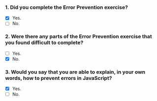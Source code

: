 ### 1. Did you complete the Error Prevention exercise?

- [x] Yes.
- [ ] No.

### 2. Were there any parts of the Error Prevention exercise that you found difficult to complete?

- [ ] Yes.
- [x] No.

### 3. Would you say that you are able to explain, in your own words, how to prevent errors in JavaScript?

- [x] Yes.
- [ ] No.
